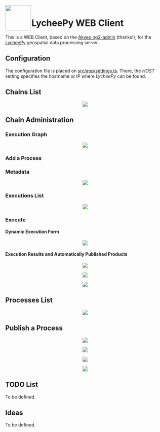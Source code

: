 <img align="left" width="80" height="80" src="docs/images/lychee.png?raw=true">

# LycheePy WEB Client

This is a WEB Client, based on the [Akveo ng2-admin](https://github.com/akveo/ngx-admin) (thanks!), for the [LycheePy](https://github.com/gabrielbazan/lycheepy) geospatial data processing server.

## Configuration

The configuration file is placed on [src/app/settings.ts](/src/app/settings.ts). There, the *HOST* setting specifies the hostname or IP where *LycheePy* can be found.

## Chains List

<p align="center">
  <img src="docs/images/chains list.png?raw=true">
</p>

## Chain Administration

### Execution Graph

<p align="center">
  <img src="docs/images/chain graph.png?raw=true">
</p>

### Add a Process

### Metadata

<p align="center">
  <img src="docs/images/chain metadata.png?raw=true">
</p>

### Executions List

<p align="center">
  <img src="docs/images/executions list.png?raw=true">
</p>

### Execute

#### Dynamic Execution Form

<p align="center">
  <img src="docs/images/dynamic form.png?raw=true">
</p>

#### Execution Results and Automatically Published Products

<p align="center">
  <img src="docs/images/results list.png?raw=true">
</p>

<p align="center">
  <img src="docs/images/results map.png?raw=true">
</p>

<p align="center">
  <img src="docs/images/show result on map.png?raw=true">
</p>

## Processes List

<p align="center">
  <img src="docs/images/processes list.png?raw=true">
</p>

## Publish a Process

<p align="center">
  <img src="docs/images/new process - 1 - metadata.png?raw=true">
</p>

<p align="center">
  <img src="docs/images/new process - 2 - inputs.png?raw=true">
</p>

<p align="center">
  <img src="docs/images/new process - 3 - outputs.png?raw=true">
</p>

<p align="center">
  <img src="docs/images/new process - 4 - file.png?raw=true">
</p>

## TODO List

To be defined.


## Ideas

To be defined.
